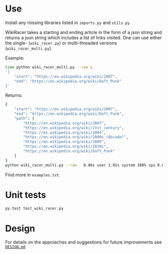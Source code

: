 # Use

Install any missing libraries listed in `imports.py` and `utils.py`

WikiRacer takes a starting and ending article in the form of a json string and returns a json string which includes a list of links visited. One can use either the single- (`wiki_racer.py`) or multi-threaded versions (`wiki_racer_multi.py`).

Example:

```bash
time python wiki_racer_multi.py --raw \
'{
    "start": "https://en.wikipedia.org/wiki/2007",
    "end": "https://en.wikipedia.org/wiki/Daft_Punk"
}'
```

Returns:

```bash
{
    "start": "https://en.wikipedia.org/wiki/2007", 
    "end": "https://en.wikipedia.org/wiki/Daft_Punk", 
    "path": [
        "https://en.wikipedia.org/wiki/2007", 
        "https://en.wikipedia.org/wiki/21st_century", 
        "https://en.wikipedia.org/wiki/2004", 
        "https://en.wikipedia.org/wiki/2000s_(decade)", 
        "https://en.wikipedia.org/wiki/2005", 
        "https://en.wikipedia.org/wiki/2010s", 
        "https://en.wikipedia.org/wiki/Daft_Punk"
    ]
}
python wiki_racer_multi.py --raw   6.86s user 1.91s system 108% cpu 8.088 total
```

Find more in `examples.txt`.

# Unit tests

```bash
py.test test_wiki_racer.py
```


# Design

For details on the approaches and suggestions for future improvements see [`DESIGN.md`](./DESIGN.md)
